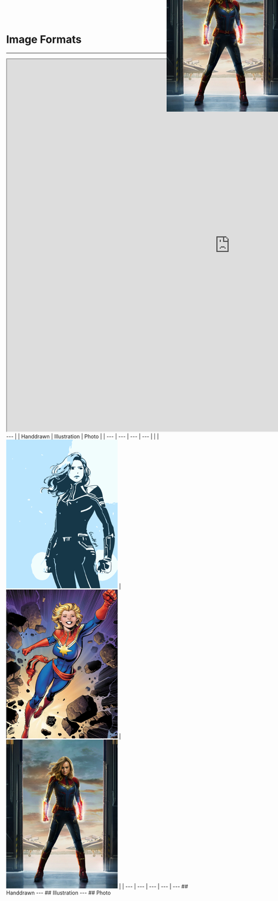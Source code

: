 # Image Formats
---
<iframe width="1200" height="1000" src="https://squoosh.app"></iframe>
---
| | Handdrawn | Illustration | Photo |
| --- | --- | --- | --- |
| | <img src="images/captain-marvel-drawing.png" width="300" height="400"> | <img src="images/captain-marvel-comic.png" width="300" height="400"> | <img src="images/captain-marvel-movie.png" width="300" height="400"> |
| --- | --- | --- | --- |
---
## Handdrawn

<img src="images/captain-marvel-drawing.png" width="300" height="400" class="comic-border" style="position: absolute; right: 0; top: -100px">

<canvas data-chart="bar">
<!-- 
{
 "data": {
  "labels": ["SVG","SVGZ","OptiPNG","MozJPEG","WebP"],
  "datasets": [
   {
    "data": [85.6,32.1,4,5.6,10.4],
    "label": "Filesize for 150x200 in KB","backgroundColor":"rgba(75,65,117,1)"
   },
   {
    "data": [85.6,32.1,17,24.6,43.7],
    "label": "Filesize for 450x600 in KB","backgroundColor":"rgba(21,103,174,1)"
   },
   {
    "data": [85.6,32.1,38.5,62.5,100],
    "label": "Filesize for 900x1200 in KB","backgroundColor":"rgba(200,56,44,1)"
   }
  ]
 }, 
 "options": { "responsive": "true" }
}
-->
</canvas>
---
## Illustration

<img src="images/captain-marvel-comic.png" width="300" height="400" class="comic-border" style="position: absolute; right: 0; top: -100px">

<canvas data-chart="bar">
<!-- 
{
 "data": {
  "labels": ["SVG","SVGZ","OptiPNG","MozJPEG","WebP"],
  "datasets": [
   {
    "data": [2410.6,840.4,64.1,8.2,8.5],
    "label": "Filesize for 150x200 in KB","backgroundColor":"rgba(75,65,117,1)"
   },
   {
    "data": [2410.6,840.4,510,55.8,55.7],
    "label": "Filesize for 450x600 in KB","backgroundColor":"rgba(21,103,174,1)"
   },
   {
    "data": [2410.6,840.4,1710,166,139],
    "label": "Filesize for 900x1200 in KB","backgroundColor":"rgba(200,56,44,1)"
   }
  ]
 }, 
 "options": { "responsive": "true" }
}
-->
</canvas>
---
## Photo

<img src="images/captain-marvel-movie.png" width="300" height="400" class="comic-border" style="position: absolute; right: 0; top: -100px">

<canvas data-chart="bar">
<!-- 
{
 "data": {
  "labels": ["SVG","SVGZ","OptiPNG","MozJPEG","WebP"],
  "datasets": [
   {
    "data": [2410.6,840.4,64.1,8.2,8.5],
    "label": "Filesize for 150x200 in KB","backgroundColor":"rgba(75,65,117,1)"
   },
   {
    "data": [2410.6,840.4,510,55.8,55.7],
    "label": "Filesize for 450x600 in KB","backgroundColor":"rgba(21,103,174,1)"
   },
   {
    "data": [2410.6,840.4,1710,166,139],
    "label": "Filesize for 900x1200 in KB","backgroundColor":"rgba(200,56,44,1)"
   }
  ]
 }, 
 "options": { "responsive": "true" }
}
-->
</canvas>
